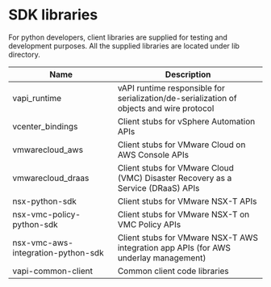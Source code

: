 # SDK libraries

For python developers, client libraries are supplied for testing and development purposes. All the supplied libraries are located under lib directory.

Name                                | Description
------------------------------------| -------------
vapi_runtime	                    | vAPI runtime responsible for serialization/de-serialization of objects and wire protocol
vcenter_bindings                    | Client stubs for vSphere Automation APIs
vmwarecloud_aws                     | Client stubs for VMware Cloud on AWS Console APIs
vmwarecloud_draas                   | Client stubs for VMware Cloud (VMC) Disaster Recovery as a Service (DRaaS) APIs
nsx-python-sdk                      | Client stubs for VMware NSX-T APIs
nsx-vmc-policy-python-sdk           | Client stubs for VMware NSX-T on VMC Policy APIs
nsx-vmc-aws-integration-python-sdk  | Client stubs for VMware NSX-T AWS integration app APIs (for AWS underlay management)
vapi-common-client                  | Common client code libraries
